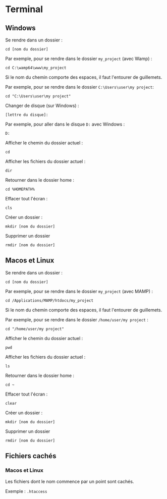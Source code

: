 # Terminal

## Windows

Se rendre dans un dossier :

    cd [nom du dossier]

Par exemple, pour se rendre dans le dossier `my_project` (avec Wamp) :

    cd C:\wamp64\www\my_project

Si le nom du chemin comporte des espaces, il faut l'entourer de guillemets.

Par exemple, pour se rendre dans le dossier `C:\Users\user\my project`:

    cd "C:\Users\user\my project"

Changer de disque (sur Windows) :

    [lettre du disque]:

Par exemple, pour aller dans le disque `D:` avec Windows :

    D:

Afficher le chemin du dossier actuel :

    cd

Afficher les fichiers du dossier actuel :

    dir

Retourner dans le dossier home :

    cd %HOMEPATH%

Effacer tout l'écran :

    cls

Créer un dossier :

    mkdir [nom du dossier]

Supprimer un dossier

    rmdir [nom du dossier]

## Macos et Linux

Se rendre dans un dossier :

    cd [nom du dossier]

Par exemple, pour se rendre dans le dossier `my_project` (avec MAMP) :

    cd /Applications/MAMP/htdocs/my_project

Si le nom du chemin comporte des espaces, il faut l'entourer de guillemets.

Par exemple, pour se rendre dans le dossier `/home/user/my project` :

    cd "/home/user/my project"

Afficher le chemin du dossier actuel :

    pwd

Afficher les fichiers du dossier actuel :

    ls

Retourner dans le dossier home :

    cd ~

Effacer tout l'écran :

    clear

Créer un dossier :

    mkdir [nom du dossier]

Supprimer un dossier

    rmdir [nom du dossier]

## Fichiers cachés

### Macos et Linux

Les fichiers dont le nom commence par un point sont cachés.

Exemple : `.htaccess`


